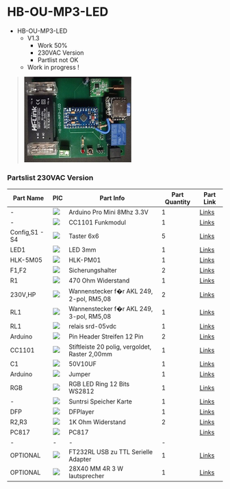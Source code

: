 # HB-OU-MP3-LED

+ HB-OU-MP3-LED
	+ V1.3
		* Work 50%
		* 230VAC Version
		* Partlist not OK
	+ Work in progress !
>![](https://github.com/Backkevin/My_Homematic_Project/blob/master/HB-OU-MP3-LED/IMAGE/Default.jpg)

### Partslist 230VAC Version
                    
  Part Name   |      PIC      |   Part Info   | Part Quantity |   Part Link 
------------- | ------------- | ------------- | ------------- | -------------
-|<img src="https://ae01.alicdn.com/kf/HTB1TUqeXc_vK1Rjy0Foq6xIxVXaB/Atmega328P-Pro-Mini-328-Mini-Atmega328-3-3-V-8-Mhz-5-V-16-M-16.jpg_50x50.jpg">|Arduino Pro Mini 8Mhz 3.3V|1|[Links](https://de.aliexpress.com/item/32863952987.html?spm=a2g0s.9042311.0.0.27424c4d2YDzey)
-|<img src="https://ae01.alicdn.com/kf/HTB1ItkdaMFY.1VjSZFqq6ydbXXaq/CC1101-Drahtlose-Modul-Fern-bertragung-Antenne-868MHZ-SPI-Interface-Low-Power-M115-F-r-FSK-GFSK.jpg_50x50.jpg">|CC1101 Funkmodul|1|[Links](https://de.aliexpress.com/item/32924239954.html?spm=a2g0s.9042311.0.0.27424c4dO9ofu2)
Config,S1 - S4|<img src="https://ae01.alicdn.com/kf/HTB1M1sXJ4SYBuNjSsphq6zGvVXa3/6x6mm-Panel-PCB-Momentary-Tactile-Takt-Mini-Push-Button-Switch-DIP-4pin-6x6x4-3-5-6.jpg_50x50.jpg">|Taster 6x6|5|[Links](https://de.aliexpress.com/item/32912263133.html?spm=a2g0s.9042311.0.0.2cb44c4dtuowdv)
LED1|<img src="https://ae01.alicdn.com/kf/HTB12T2qbAfb_uJkSne1q6zE4XXaM/600-st-cke-6-farben-x-100-st-cke-wei-Rot-Gr-n-Blau-Gelb-Orange.jpg_50x50.jpg">|LED 3mm|1|[Links](https://de.aliexpress.com/item/32844298998.html?spm=a2g0s.9042311.0.0.27424c4dBW9kvr)
HLK-5M05|<img src="https://ae01.alicdn.com/kf/HTB1ygDZIWmWBuNjy1Xaq6xCbXXay/HLK-PM01-HLK-PM03-HLK-PM12-AC-DC-220-V-zu-5-V-3-3-V.jpg_50x50.jpg">|HLK-PM01|1|[Links](https://de.aliexpress.com/item/32705471039.html?spm=a2g0s.9042311.0.0.2cb44c4dtuowdv)
F1,F2|<img src="https://ae01.alicdn.com/kf/HTB1Q2UdRVXXXXX8aFXXq6xXFXXXU/10-st-cke-5-20mm-glassicherungshalter-transparent-halter-mit-klarsichtdeckel-sicherungsblocks-5X20mm-versicherung-header.jpg_50x50.jpg">|Sicherungshalter|2|[Links](https://de.aliexpress.com/item/32817849786.html?spm=a2g0o.productlist.0.0.260073beDSkClD&algo_pvid=51b52a6f-dc94-4152-9721-98bffea40076&algo_expid=51b52a6f-dc94-4152-9721-98bffea40076-1&btsid=c94e558f-368d-470b-a49c-61c69230d3d9&ws_ab_test=searchweb0_0,searchweb201602_2,searchweb201603_52)
R1|<img src="https://ae01.alicdn.com/kf/HTB14ywik26H8KJjy0Fjq6yXepXaI/600-TEILE-LOS-1-4-Watt-Metal-Film-Resistor-Kit-1-Resistor-Assorted-Kit-Set-10.jpg_50x50.jpg">|470 Ohm Widerstand|1|[Links](https://de.aliexpress.com/item/32475181535.html?spm=a2g0o.productlist.0.0.d4fa8034p2AKck&s=p&algo_pvid=4976c9e3-6165-4df4-b127-6d9845fdbe12&algo_expid=4976c9e3-6165-4df4-b127-6d9845fdbe12-1&btsid=7a52ff49-9ff4-47d2-965f-007ad481e8b7&ws_ab_test=searchweb0_0,searchweb201602_2,searchweb201603_52)
230V,HP|<img src="https://cdn-reichelt.de/resize_70x70/web/artikel_ws/C151/AKL_230_02.jpg">|Wannenstecker f�r AKL 249, 2-pol, RM5,08|2|[Links](https://www.reichelt.de/wannenstecker-fuer-akl-249-2-pol-rm5-08-akl-230-02-p36701.html?)
RL1|<img src="https://cdn-reichelt.de/resize_70x70/web/artikel_ws/C151/AKL_230_03.jpg">|Wannenstecker f�r AKL 249, 3-pol, RM5,08|1|[Links](https://www.reichelt.de/wannenstecker-fuer-akl-249-3-pol-rm5-08-akl-230-03-p36702.html?)
RL1|<img src="https://ae01.alicdn.com/kf/HTB1p2qqKVXXXXcnXXXXq6xXFXXXH/20-teile-los-SRD-05VDC-SL-C-SRD-05VDC-DC5V-5-V-10A-Power-Relais.jpg_50x50.jpg">|relais srd-05vdc|1|[Links](https://de.aliexpress.com/item/32695798177.html?spm=a2g0o.productlist.0.0.46db7659cuB4fB&algo_pvid=f16bd12e)
Arduino|<img src="https://ae01.alicdn.com/kf/HTB1hlIXzyCYBuNkHFCcq6AHtVXaK/10-st-cke-Weibliche-Pin-Header-Streifen-12-Pin-Pitch-2-54mm-Einreihige-Weiblichen-Pin-Header.jpg_50x50.jpg">|Pin Header Streifen 12 Pin|2|[Links](https://de.aliexpress.com/item/32904918519.html?spm=a2g0s.9042311.0.0.27424c4dCsKCBi)
CC1101|<img src="https://cdn-reichelt.de/resize_70x70/web/artikel_ws/C110/10120400.jpg">|Stiftleiste 20 polig, vergoldet, Raster 2,00mm|1|[Links](https://secure.reichelt.com/lu/de/stiftleiste-20-pol-vergoldet-bkl-10120400-p235635.html?)
C1|<img src="https://ae01.alicdn.com/kf/HTB12EazDv5TBuNjSspcq6znGFXaF/50PCS-Higt-qualit-t-50V10UF-5-7mm-10UF-50V-5-7-elektrolytkondensator.jpg_50x50.jpg">|50V10UF|1|[Links](https://de.aliexpress.com/item/32741687066.html?spm=a2g0o.productlist.0.0.4d225216N68Cr1&algo_pvid=dbcb75f4-e623-4355-8aa4-ccd3a7b65d32&algo_expid=dbcb75f4-e623-4355-8aa4-ccd3a7b65d32-3&btsid=a9b8176e-1372-45d7-a781-8d3fc9fab8e5&ws_ab_test=searchweb0_0,searchweb201602_2,searchweb201603_52)
Arduino|<img src="https://ae01.alicdn.com/kf/Ha68929bc4cc540248e19201127eb7e32N/90-teile-los-2-54-40-Pin-1x40-Einreihige-M-nnlichen-Zerbrechliche-Pin-Header-Stecker-Streifen.jpg_50x50.jpg">|Jumper|1|[Links](https://de.aliexpress.com/item/32873263301.html?spm=a2g0o.productlist.0.0.18ea263dluRsmQ&algo_pvid=b495ebad-e4de-4809-a086-8143c1f9f12b&algo_expid=b495ebad-e4de-4809-a086-8143c1f9f12b-2&btsid=53bb7c29-6fd7-4471-b8c4-bc2766b36d10&ws_ab_test=searchweb0_0,searchweb201602_2,searchweb201603_52)
RGB|<img src="https://ae01.alicdn.com/kf/HTB1Jl5za6nuK1RkSmFPq6AuzFXa8/RGB-LED-Ring-12-Bits-WS2812-WS2812B-5050-RGB-LED-Spot-Integrierte-Treiber-Control-Serielle-Modul.jpg_50x50.jpg">|RGB LED Ring 12 Bits WS2812|1|[Links](https://de.aliexpress.com/item/32668049892.html?spm=a2g0s.9042311.0.0.27424c4dPLs0SQ)
-|<img src="https://ae01.alicdn.com/kf/HTB1K8vBaNn1gK0jSZKPq6xvUXXaB/C10-Flash-Speicher-Karte-8-GB-16-GB-32-GB-64-GB-128-GB-Flash-TF.jpg_50x50.jpg">|Suntrsi Speicher Karte|1|[Links](https://de.aliexpress.com/item/4000019505752.html?gps-id=detail404&scm=1007.16891.96945.0&scm_id=1007.16891.96945.0&scm-url=1007.16891.96945.0&pvid=281247d2-c3f0-421b-91d9-69d1a5222bc4)
DFP|<img src="https://ae01.alicdn.com/kf/HTB11iNJnqagSKJjy0Fcq6AZeVXaE/5-Teile-los-DFPlayer-Mini-Mp3-player-Modul-F-r-DIY-Freies-Verschiffen.jpg_50x50.jpg">|DFPlayer|1|[Links](https://de.aliexpress.com/item/32750446150.html?spm=a2g0s.9042311.0.0.5daf4c4dPxve55)
R2,R3|<img src="https://ae01.alicdn.com/kf/HTB14ywik26H8KJjy0Fjq6yXepXaI/600-TEILE-LOS-1-4-Watt-Metal-Film-Resistor-Kit-1-Resistor-Assorted-Kit-Set-10.jpg_50x50.jpg">|1K Ohm Widerstand|2|[Links]()
PC817|<img src="https://ae01.alicdn.com/kf/HTB1n7SYh3ZC2uNjSZFnq6yxZpXa1/50-st-cke-PC817-EL817-817-817C-FL817C-PS817C-DIP-Optokoppler.jpg_50x50.jpg">|PC817||[Links](https://de.aliexpress.com/item/32835155712.html?spm=a2g0s.9042311.0.0.27424c4dyoIvyA)
-|-|-|-
OPTIONAL|<img src="https://ae01.alicdn.com/kf/HTB1coRzkIj_B1NjSZFHq6yDWpXa2/1-st-cke-FT232RL-USB-zu-TTL-Serielle-Adapter-Modul-f-r-Port-3-3-V.jpg_50x50.jpg">|FT232RL USB zu TTL Serielle Adapter|1|[Links](https://de.aliexpress.com/item/32846166237.html?spm=a2g0s.9042311.0.0.27424c4dQGznlY)
OPTIONAL|<img src="https://ae01.alicdn.com/kf/HTB1nclzfXkoBKNjSZFEq6zrEVXaf/30-40-MM-28X40-MM-4R-3-W-lautsprecher-summer.jpg_50x50.jpg">|28X40 MM 4R 3 W lautsprecher|1|[Links]()